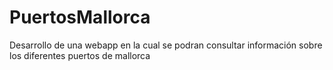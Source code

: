# PuertosMallorca
Desarrollo de una webapp en la cual se podran consultar información sobre los diferentes puertos de mallorca
